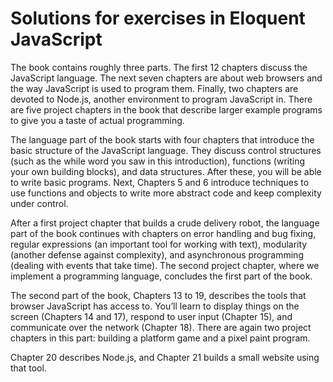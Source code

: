 # Solutions for exercises in Eloquent JavaScript

The book contains roughly three parts. The first 12 chapters discuss the JavaScript language. The next seven chapters are about web browsers and the way JavaScript is used to program them. Finally, two chapters are devoted to Node.js, another environment to program JavaScript in. There are five project chapters in the book that describe larger example programs to give you a taste of actual programming.

The language part of the book starts with four chapters that introduce the basic structure of the JavaScript language. They discuss control structures (such as the while word you saw in this introduction), functions (writing your own building blocks), and data structures. After these, you will be able to write basic programs. Next, Chapters 5 and 6 introduce techniques to use functions and objects to write more abstract code and keep complexity under control.

After a first project chapter that builds a crude delivery robot, the language part of the book continues with chapters on error handling and bug fixing, regular expressions (an important tool for working with text), modularity (another defense against complexity), and asynchronous programming (dealing with events that take time). The second project chapter, where we implement a programming language, concludes the first part of the book.

The second part of the book, Chapters 13 to 19, describes the tools that browser JavaScript has access to. You’ll learn to display things on the screen (Chapters 14 and 17), respond to user input (Chapter 15), and communicate over the network (Chapter 18). There are again two project chapters in this part: building a platform game and a pixel paint program.

Chapter 20 describes Node.js, and Chapter 21 builds a small website using that tool.

